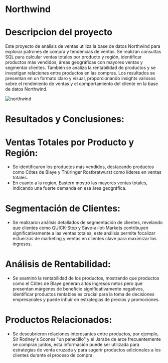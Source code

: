 # Northwind

# Descripcion del proyecto
Este proyecto de análisis de ventas utiliza la base de datos Northwind para explorar patrones de compra y tendencias de ventas. Se realizan consultas SQL para calcular ventas totales por producto y región, identificar productos más vendidos, áreas geográficas con mayores ventas y segmentar clientes. También se analiza la rentabilidad de productos y se investigan relaciones entre productos en las compras. Los resultados se presentan en un formato claro y visual, proporcionando insights valiosos sobre el rendimiento de ventas y el comportamiento del cliente en la base de datos Northwind.

 ![northwind](https://github.com/portfoliosergiobi/Northwind/assets/148883570/bf1ffd31-37c5-4d1e-b22f-2a11b0c1f2e5)

# Resultados y Conclusiones:

# Ventas Totales por Producto y Región:
- Se identificaron los productos más vendidos, destacando productos como Côtes de Blaye y Thüringer Rostbratwurst como líderes en ventas totales.
- En cuanto a la region, Eastern mostró las mayores ventas totales, indicando una fuerte demanda en esa área geográfica.

# Segmentación de Clientes:
- Se realizaron análisis detallados de segmentación de clientes, revelando que clientes como QUICK-Stop y Save-a-lot-Markets contribuyen significativamente a las ventas totales, este análisis permite focalizar esfuerzos de marketing y ventas en clientes clave para maximizar los ingresos.

# Análisis de Rentabilidad:
- Se examinó la rentabilidad de los productos, mostrando que productos como el Côtes de Blaye generan altos ingresos netos pero que presentan márgenes de beneficio significativamente negativos, identificar productos rentables es crucial para la toma de decisiones empresariales y puede influir en estrategias de precios y promociones.

# Productos Relacionados:
- Se descubrieron relaciones interesantes entre productos, por ejemplo, Sir Rodney's Scones "un panecillo" y el Jarabe de arce frecuentemente se compran juntos, esta información puede ser utilizada para estrategias de venta cruzada y para sugerir productos adicionales a los clientes durante el proceso de compra.



